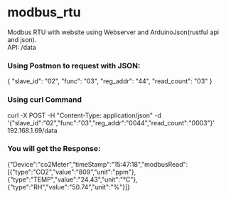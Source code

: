 # modbus_rtu  
Modbus RTU with website using Webserver and ArduinoJson(rustful api and json).  
API: /data
### Using Postmon to request with JSON:  
{ "slave_id": "02", "func": "03", "reg_addr": "44", "read_count": "03" }  
### Using curl Command  
curl -X POST -H "Content-Type: application/json" -d '{"slave_id":"02","func":"03","reg_addr":"0044","read_count":"0003"}' 192.168.1.69/data
### You will get the Response:   
{"Device":"co2Meter","timeStamp":"15:47:18","modbusRead":[{"type":"CO2","value":"809","unit":"ppm"},{"type":"TEMP","value":"24.43","unit":"°C"},{"type":"RH","value":"50.74","unit":"%"}]}
